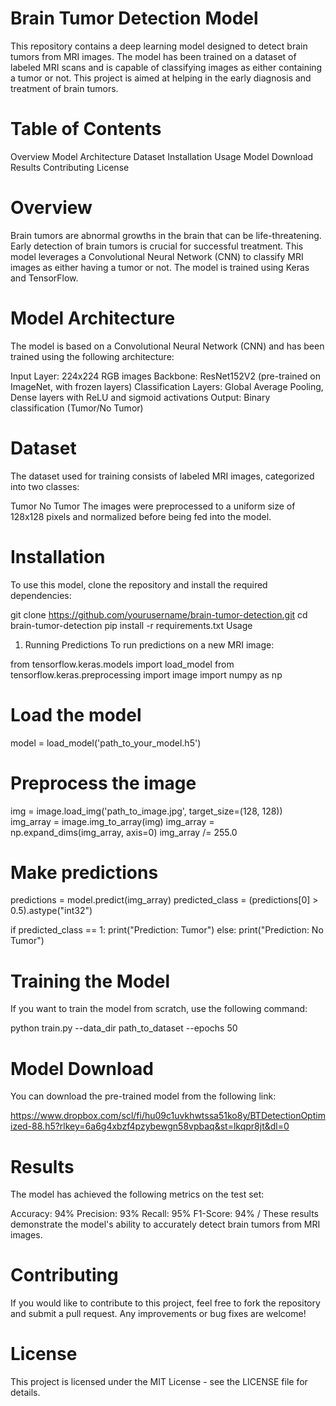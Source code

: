 # Brain Tumor Detection Model
This repository contains a deep learning model designed to detect brain tumors from MRI images. The model has been trained on a dataset of labeled MRI scans and is capable of classifying images as either containing a tumor or not. This project is aimed at helping in the early diagnosis and treatment of brain tumors.

# Table of Contents
Overview
Model Architecture
Dataset
Installation
Usage
Model Download
Results
Contributing
License
# Overview
Brain tumors are abnormal growths in the brain that can be life-threatening. Early detection of brain tumors is crucial for successful treatment. This model leverages a Convolutional Neural Network (CNN) to classify MRI images as either having a tumor or not. The model is trained using Keras and TensorFlow.

# Model Architecture
The model is based on a Convolutional Neural Network (CNN) and has been trained using the following architecture:

Input Layer: 224x224 RGB images
Backbone: ResNet152V2 (pre-trained on ImageNet, with frozen layers)
Classification Layers: Global Average Pooling, Dense layers with ReLU and sigmoid activations
Output: Binary classification (Tumor/No Tumor)
# Dataset
The dataset used for training consists of labeled MRI images, categorized into two classes:

Tumor
No Tumor
The images were preprocessed to a uniform size of 128x128 pixels and normalized before being fed into the model.

# Installation
To use this model, clone the repository and install the required dependencies:

git clone https://github.com/yourusername/brain-tumor-detection.git
cd brain-tumor-detection
pip install -r requirements.txt
Usage
1. Running Predictions
To run predictions on a new MRI image:


from tensorflow.keras.models import load_model
from tensorflow.keras.preprocessing import image
import numpy as np

# Load the model
model = load_model('path_to_your_model.h5')

# Preprocess the image
img = image.load_img('path_to_image.jpg', target_size=(128, 128))
img_array = image.img_to_array(img)
img_array = np.expand_dims(img_array, axis=0)
img_array /= 255.0

# Make predictions

predictions = model.predict(img_array)
predicted_class = (predictions[0] > 0.5).astype("int32")

if predicted_class == 1:
    print("Prediction: Tumor")
else:
    print("Prediction: No Tumor")
#  Training the Model
If you want to train the model from scratch, use the following command:

python train.py --data_dir path_to_dataset --epochs 50


# Model Download


You can download the pre-trained model from the following link:

https://www.dropbox.com/scl/fi/hu09c1uvkhwtssa51ko8y/BTDetectionOptimized-88.h5?rlkey=6a6g4xbzf4pzybewgn58vpbaq&st=lkqpr8jt&dl=0

# Results
The model has achieved the following metrics on the test set:

Accuracy: 94% 
Precision: 93%
Recall: 95%
F1-Score: 94% /
These results demonstrate the model's ability to accurately detect brain tumors from MRI images.

# Contributing
If you would like to contribute to this project, feel free to fork the repository and submit a pull request. Any improvements or bug fixes are welcome!

# License
This project is licensed under the MIT License - see the LICENSE file for details.

